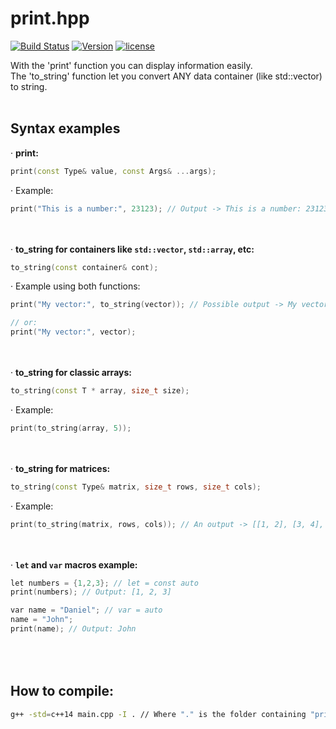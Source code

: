 # print.hpp 

[![Build Status](https://travis-ci.org/illescasDaniel/print.hpp.svg?branch=master)](https://travis-ci.org/illescasDaniel/print.hpp)
[![Version](https://img.shields.io/badge/version-v1.4-green.svg)](https://github.com/illescasDaniel/print.hpp/releases/tag/v1.0)
[![license](https://img.shields.io/github/license/mashape/apistatus.svg?maxAge=2592000)](https://github.com/illescasDaniel/print.hpp/blob/master/LICENCE)  

With the 'print' function you can display information easily.  
The 'to_string' function let you convert ANY data container (like std::vector) to string.
<br></br>

Syntax examples
-----

· **print:**  
```c++
print(const Type& value, const Args& ...args);
```

· Example:  
```c++
print("This is a number:", 23123); // Output -> This is a number: 23123
```

<br></br>
· **to_string for containers like `std::vector`, `std::array`, etc:**  
```c++
to_string(const container& cont); 
```

· Example using both functions:  
```c++
print("My vector:", to_string(vector)); // Possible output -> My vector: [1, 2, 3]

// or:
print("My vector:", vector);
```

<br></br>
· **to_string for classic arrays:**  
```c++
to_string(const T * array, size_t size);
```

· Example:  
```c++
print(to_string(array, 5));
```

<br></br>
· **to_string for matrices:**  
```c++
to_string(const Type& matrix, size_t rows, size_t cols);
```

· Example:  
```c++
print(to_string(matrix, rows, cols)); // An output -> [[1, 2], [3, 4], [5, 6]]
```

<br></br>
· **`let` and `var` macros example:**  
```c++
let numbers = {1,2,3}; // let = const auto
print(numbers); // Output: [1, 2, 3]

var name = "Daniel"; // var = auto
name = "John";
print(name); // Output: John
```

<br></br>
How to compile:
-----
```bash
g++ -std=c++14 main.cpp -I . // Where "." is the folder containing "print.hpp"
```
